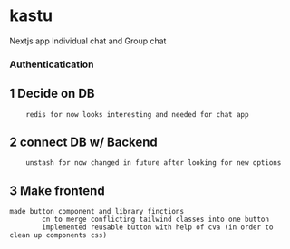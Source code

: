 # kastu
Nextjs app Individual chat and Group chat 

### Authenticatication 
## 1 Decide on DB 
        redis for now looks interesting and needed for chat app
## 2 connect DB w/ Backend 
        unstash for now changed in future after looking for new options
## 3 Make frontend 
    made button component and library finctions 
            cn to merge conflicting tailwind classes into one button 
            implemented reusable button with help of cva (in order to clean up components css)